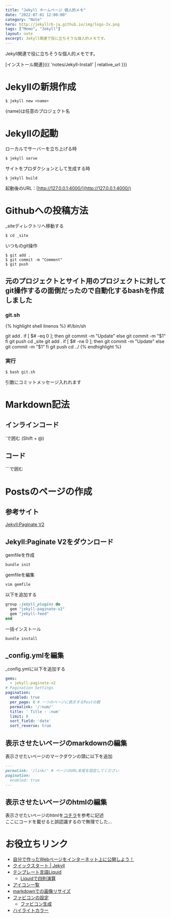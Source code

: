 ```yaml
---
title: "Jekyll ホームページ 個人的メモ"
date: "2022-07-01 12:00:00"
category: "Note"
hero: http://jekyllrb-ja.github.io/img/logo-2x.png
tags: ["Memo", "Jekyll"]
layout: note
excerpt: Jekyll関連で役に立ちそうな個人的メモです。
---
```


Jekyll関連で役に立ちそうな個人的メモです。

<!--more-->

[インストール関連]({{ 'notes/Jekyll-Install' | relative_url }})

# Jekyllの新規作成

```console
$ jekyll new <name>
```  
{name}は任意のプロジェクト名

# Jekyllの起動

ローカルでサーバーを立ち上げる時  
```console
$ jekyll serve
```

サイトをプロダクションとして生成する時  
```console
$ jekyll build
```

起動後のURL：[http://127.0.0.1:4000/](http://127.0.0.1:4000/)

# Githubへの投稿方法

_siteディレクトリへ移動する  

```console
$ cd _site
```

いつものgit操作  

```console
$ git add .
$ git commit -m "Comment"
$ git push
```

## 元のプロジェクトとサイト用のプロジェクトに対してgit操作するの面倒だったので自動化するbashを作成しました
### git.sh
{% highlight shell linenos %}
#!/bin/sh

git add .
if [ $# -eq 0 ]; then
    git commit -m "Update"
else
    git commit -m "$1"
fi
git push
cd _site
git add .
if [ $# -ne 0 ]; then
    git commit -m "Update"
else
    git commit -m "$1"
fi
git push
cd ../
{% endhighlight %}

### 実行
```console
$ bash git.sh
```

引数にコミットメッセージ入れれます

# Markdown記法
## インラインコード
\`で囲む (Shift + @)
## コード
\`\`\`で囲む

# Postsのページの作成
## 参考サイト
[Jekyll:Paginate V2](https://github.com/sverrirs/jekyll-paginate-v2)

## Jekyll:Paginate V2をダウンロード
gemfileを作成
```console
bundle init
```

gemfileを編集
```console
vim gemfile
```
以下を追加する
```ruby
group :jekyll_plugins do
  gem "jekyll-paginate-v2"
  gem "jekyll-feed"
end
```

一括インストール
```console
bundle install
```

## _config.ymlを編集
_config.ymlに以下を追加する
```yml
gems:
  - jekyll-paginate-v2
# Pagination Settings
pagination:
  enabled: true
  per_page: 8 # 一つのページに表示するPostの数
  permalink: '/:num/'
  title: ' Title - :num'
  limit: 0
  sort_field: 'date'
  sort_reverse: true
```

## 表示させたいページのmarkdownの編集
表示させたいページのマークダウンの頭に以下を追加
```markdown
---
permalink: '/link/' # ページのURL末尾を設定してください
pagination:
  enabled: true
---
```

## 表示させたいページのhtmlの編集
表示させたいページのhtmlを[コチラ](https://github.com/sverrirs/jekyll-paginate-v2/blob/master/examples/01-typicalblog/_layouts/home.html)を参考に記述  
ここにコードを載せると誤認識するので無理でした...

# お役立ちリンク
- [自分で作ったWebページをインターネット上に公開しよう！](https://prog-8.com/docs/github-pages)
- [クイックスタート \| Jekyll](http://jekyllrb-ja.github.io/docs/)
- [テンプレート言語Liquid](https://shopify.github.io/liquid/)
  - [Liquidで四則演算](https://blackpigtail.com/web-design/2680)
- [アイコン一覧](https://johobase.com/font-awesome-icon-font-list-free/)
- [markdownでの画像リサイズ](https://qiita.com/shti_f/items/b819d7fd8cb79ae29687)
- [ファビコンの設定](https://techacademy.jp/magazine/30972)
    - [ファビコン生成](https://favicon-generator.mintsu-dev.com/)
- [ハイライトカラー](https://github.com/rouge-ruby/rouge/wiki/List-of-supported-languages-and-lexers)

